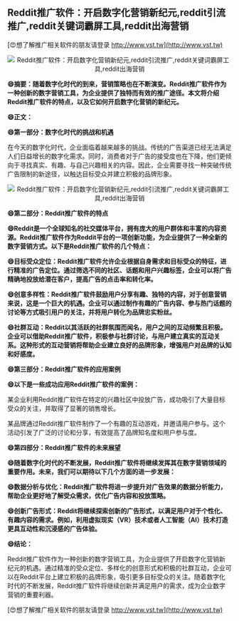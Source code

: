 ## **Reddit推广软件：开启数字化营销新纪元,reddit引流推广,reddit关键词霸屏工具,reddit出海营销**

[😍想了解推广相关软件的朋友请登录 http://www.vst.tw](http://www.vst.tw)

 <center><img src="https://vst.tw/MP4/tuiguang/png/4.png" alt="Reddit推广软件：开启数字化营销新纪元,reddit引流推广,reddit关键词霸屏工具,reddit出海营销"></center>

**😄摘要：随着数字化时代的到来，营销策略也在不断演变。Reddit推广软件作为一种创新的数字营销工具，为企业提供了独特而有效的推广途径。本文将介绍Reddit推广软件的特点，以及它如何开启数字化营销的新纪元。**

**😄正文：**

**😄第一部分：数字化时代的挑战和机遇**

在今天的数字化时代，企业面临着越来越多的挑战。传统的广告渠道已经无法满足人们日益增长的数字化需求。同时，消费者对于广告的接受度也在下降，他们更倾向于寻找真实、有趣、与自己兴趣相关的内容。因此，企业需要寻找一种突破传统广告限制的新途径，以触达目标受众并建立积极的品牌形象。

 <center><img src="https://vst.tw/MP4/tuiguang/png/8.png" alt="Reddit推广软件：开启数字化营销新纪元,reddit引流推广,reddit关键词霸屏工具,reddit出海营销"></center>

**😄第二部分：Reddit推广软件的特点**

**😄Reddit是一个全球知名的社交媒体平台，拥有庞大的用户群体和丰富的内容资源。Reddit推广软件作为Reddit平台的一项创新功能，为企业提供了一种全新的数字营销方式。以下是Reddit推广软件的几个特点：**

**😄目标受众定位：Reddit推广软件允许企业根据自身需求和目标受众的特征，进行精准的广告定位。通过筛选不同的社区、话题和用户兴趣标签，企业可以将广告精确地投放给潜在客户，提高广告的点击率和转化率。**

**😄创意多样性：Reddit推广软件鼓励用户分享有趣、独特的内容，对于创意营销来说，这是一个巨大的机遇。企业可以通过制作有趣的广告内容、参与热门话题的讨论等方式吸引用户的关注，并将用户转化为品牌忠实粉丝。**

**😄社群互动：Reddit以其活跃的社群氛围而闻名，用户之间的互动频繁且积极。企业可以借助Reddit推广软件，积极参与社群讨论，与用户建立真实的互动关系。这种形式的互动营销将帮助企业建立良好的品牌形象，增强用户对品牌的认知和好感度。**

**😄第三部分：Reddit推广软件的应用案例**

**😄以下是一些成功应用Reddit推广软件的案例：**

某企业利用Reddit推广软件在特定的兴趣社区中投放广告，成功吸引了大量目标受众的关注，并取得了显著的销售增长。

某品牌通过Reddit推广软件制作了一个有趣的互动游戏，并邀请用户参与。这个活动引发了广泛的讨论和分享，有效提高了品牌知名度和用户参与度。

**😄第四部分：Reddit推广软件的未来展望**

**😄随着数字化时代的不断发展，Reddit推广软件将继续发挥其在数字营销领域的重要作用。未来，我们可以期待以下几个方面的进一步发展：**

**😄数据分析与优化：Reddit推广软件将进一步提升对广告效果的数据分析能力，帮助企业更好地了解受众需求，优化广告内容和投放策略。**

**😄创新广告形式：Reddit将继续探索创新的广告形式，以满足用户对于个性化、有趣内容的需求。例如，利用虚拟现实（VR）技术或者人工智能（AI）技术打造更具互动性和沉浸感的广告体验。**

**😄结论：**

Reddit推广软件作为一种创新的数字营销工具，为企业提供了开启数字化营销新纪元的机遇。通过精准的受众定位、多样化的创意形式和积极的社群互动，企业可以在Reddit平台上建立积极的品牌形象，吸引更多目标受众的关注。随着数字化时代的不断发展，Reddit推广软件将继续创新并满足用户的需求，成为企业数字营销的重要利器。

[😍想了解推广相关软件的朋友请登录 http://www.vst.tw](http://www.vst.tw)



